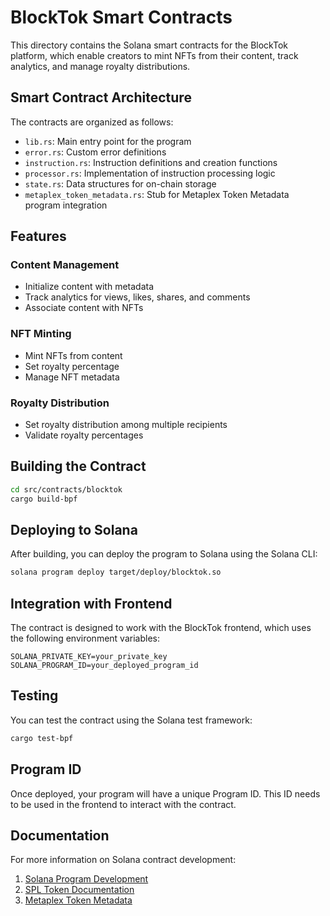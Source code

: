 # BlockTok Smart Contracts

This directory contains the Solana smart contracts for the BlockTok platform, which enable creators to mint NFTs from their content, track analytics, and manage royalty distributions.

## Smart Contract Architecture

The contracts are organized as follows:

- `lib.rs`: Main entry point for the program
- `error.rs`: Custom error definitions
- `instruction.rs`: Instruction definitions and creation functions
- `processor.rs`: Implementation of instruction processing logic
- `state.rs`: Data structures for on-chain storage
- `metaplex_token_metadata.rs`: Stub for Metaplex Token Metadata program integration

## Features

### Content Management

- Initialize content with metadata
- Track analytics for views, likes, shares, and comments
- Associate content with NFTs

### NFT Minting

- Mint NFTs from content
- Set royalty percentage
- Manage NFT metadata

### Royalty Distribution

- Set royalty distribution among multiple recipients
- Validate royalty percentages

## Building the Contract

```bash
cd src/contracts/blocktok
cargo build-bpf
```

## Deploying to Solana

After building, you can deploy the program to Solana using the Solana CLI:

```bash
solana program deploy target/deploy/blocktok.so
```

## Integration with Frontend

The contract is designed to work with the BlockTok frontend, which uses the following environment variables:

```
SOLANA_PRIVATE_KEY=your_private_key
SOLANA_PROGRAM_ID=your_deployed_program_id
```

## Testing

You can test the contract using the Solana test framework:

```bash
cargo test-bpf
```

## Program ID

Once deployed, your program will have a unique Program ID. This ID needs to be used in the frontend to interact with the contract.

## Documentation

For more information on Solana contract development:

1. [Solana Program Development](https://docs.solana.com/developing/programming-model/overview)
2. [SPL Token Documentation](https://spl.solana.com/token)
3. [Metaplex Token Metadata](https://docs.metaplex.com/programs/token-metadata/overview)
